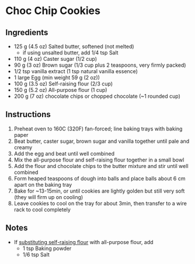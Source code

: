 # Choc Chip Cookies

## Ingredients

- 125 g (4.5 oz) Salted butter, softened (not melted)
  - if using unsalted butter, add 1/4 tsp Salt
- 110 g (4 oz) Caster sugar (1/2 cup)
- 90 g (3 oz) Brown sugar (1/3 cup plus 2 teaspoons, very firmly packed)
- 1/2 tsp vanilla extract (1 tsp natural vanilla essence)
- 1 large Egg (min weight 59 g (2 oz))
- 100 g (3.5 oz) Self-raising flour (2/3 cup)
- 150 g (5.2 oz) All-purpose flour (1 cup)
- 200 g (7 oz) chocolate chips or chopped chocolate (~1 rounded cup)

## Instructions

1. Preheat oven to 160C (320F) fan-forced; line baking trays with baking paper
2. Beat butter, caster sugar, brown sugar and vanilla together until pale and creamy
3. Add the egg and beat until well combined
4. Mix the all-purpose flour and self-raising flour together in a small bowl
5. Add the flour and chocolate chips to the butter mixture and stir until well combined
6. Form heaped teaspoons of dough into balls and place balls about 6 cm apart on the baking tray
7. Bake for ~13-15min, or until cookies are lightly golden but still very soft (they will firm up on cooling)
8. Leave cookies to cool on the tray for about 3min, then transfer to a wire rack to cool completely

## Notes

- If [substituting self-raising flour](../substitution/self_raising_flour.md) with all-purpose flour, add
  - 1 tsp Baking powder
  - 1/6 tsp Salt
